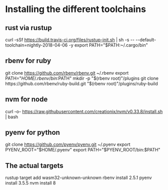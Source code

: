 # Installing the different toolchains

## rust via rustup
curl -sSf https://build.travis-ci.org/files/rustup-init.sh | sh -s -- --default-toolchain=nightly-2018-04-06 -y
export PATH="$PATH:~/.cargo/bin"

## rbenv for ruby
git clone https://github.com/rbenv/rbenv.git ~/.rbenv
export PATH="$HOME/.rbenv/bin:$PATH"
mkdir -p "$(rbenv root)"/plugins
git clone https://github.com/rbenv/ruby-build.git "$(rbenv root)"/plugins/ruby-build

## nvm for node
curl -o- https://raw.githubusercontent.com/creationix/nvm/v0.33.8/install.sh | bash

## pyenv for python
git clone https://github.com/pyenv/pyenv.git ~/.pyenv
export PYENV_ROOT="$HOME/.pyenv"
export PATH="$PYENV_ROOT/bin:$PATH"

## The actual targets
rustup target add wasm32-unknown-unknown
rbenv install 2.5.1
pyenv install 3.5.5
nvm install 8
